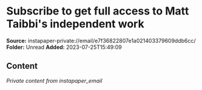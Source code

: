 # Subscribe to get full access to Matt Taibbi's independent work

**Source:** instapaper-private://email/e7f36822807e1a021403379609ddb6cc/
**Folder:** Unread
**Added:** 2023-07-25T15:49:09




## Content
*Private content from instapaper_email*
